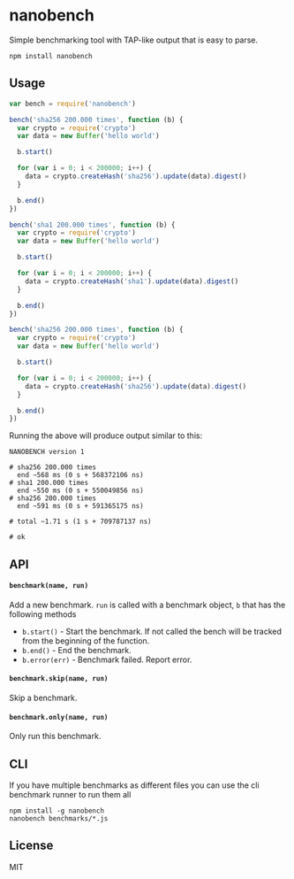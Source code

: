 # nanobench

Simple benchmarking tool with TAP-like output that is easy to parse.

```
npm install nanobench
```

## Usage

``` js
var bench = require('nanobench')

bench('sha256 200.000 times', function (b) {
  var crypto = require('crypto')
  var data = new Buffer('hello world')

  b.start()

  for (var i = 0; i < 200000; i++) {
    data = crypto.createHash('sha256').update(data).digest()
  }

  b.end()
})

bench('sha1 200.000 times', function (b) {
  var crypto = require('crypto')
  var data = new Buffer('hello world')

  b.start()

  for (var i = 0; i < 200000; i++) {
    data = crypto.createHash('sha1').update(data).digest()
  }

  b.end()
})

bench('sha256 200.000 times', function (b) {
  var crypto = require('crypto')
  var data = new Buffer('hello world')

  b.start()

  for (var i = 0; i < 200000; i++) {
    data = crypto.createHash('sha256').update(data).digest()
  }

  b.end()
})
```

Running the above will produce output similar to this:

```
NANOBENCH version 1

# sha256 200.000 times
  end ~568 ms (0 s + 568372106 ns)
# sha1 200.000 times
  end ~550 ms (0 s + 550049856 ns)
# sha256 200.000 times
  end ~591 ms (0 s + 591365175 ns)

# total ~1.71 s (1 s + 709787137 ns)

# ok
```

## API

#### `benchmark(name, run)`

Add a new benchmark. `run` is called with a benchmark object, `b` that has the following methods

* `b.start()` - Start the benchmark. If not called the bench will be tracked from the beginning of the function.
* `b.end()` - End the benchmark.
* `b.error(err)` - Benchmark failed. Report error.

#### `benchmark.skip(name, run)`

Skip a benchmark.

#### `benchmark.only(name, run)`

Only run this benchmark.

## CLI

If you have multiple benchmarks as different files you can use the cli benchmark runner
to run them all

```
npm install -g nanobench
nanobench benchmarks/*.js
```

## License

MIT
